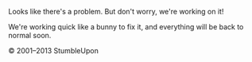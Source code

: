 Looks like there's a problem. But don't worry, we're working on it!

We're working quick like a bunny to fix it, and everything will be back to normal soon.

© 2001–2013 StumbleUpon